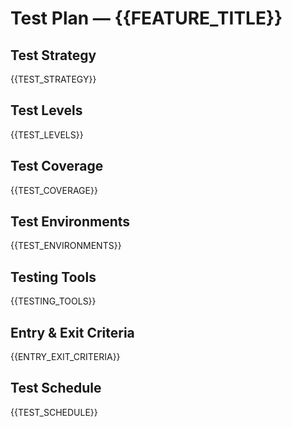 # Test Plan — {{FEATURE_TITLE}}

## Test Strategy

{{TEST_STRATEGY}}

## Test Levels

{{TEST_LEVELS}}

## Test Coverage

{{TEST_COVERAGE}}

## Test Environments

{{TEST_ENVIRONMENTS}}

## Testing Tools

{{TESTING_TOOLS}}

## Entry & Exit Criteria

{{ENTRY_EXIT_CRITERIA}}

## Test Schedule

{{TEST_SCHEDULE}}